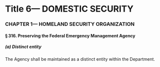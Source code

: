 
# Title 6— DOMESTIC SECURITY
### CHAPTER 1— HOMELAND SECURITY ORGANIZATION
#### § 316. Preserving the Federal Emergency Management Agency
##### (a) Distinct entity

The Agency shall be maintained as a distinct entity within the Department.
